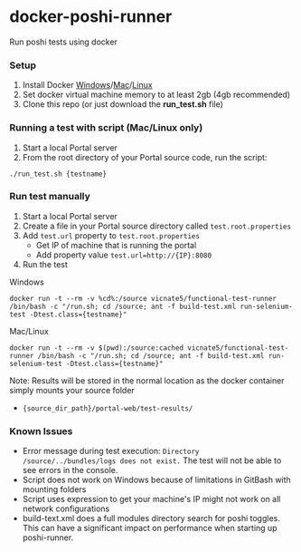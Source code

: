 # docker-poshi-runner
Run poshi tests using docker

### Setup
1. Install Docker [Windows](https://docs.docker.com/windows)/[Mac](https://docs.docker.com/mac)/[Linux](https://docs.docker.com/linux)
2. Set docker virtual machine memory to at least 2gb (4gb recommended)
3. Clone this repo (or just download the **run_test.sh** file)

### Running a test with script (Mac/Linux only)

1. Start a local Portal server
2. From the root directory of your Portal source code, run the script:
```
./run_test.sh {testname}
```

### Run test manually
1. Start a local Portal server
2. Create a file in your Portal source directory called `test.root.properties`
2. Add `test.url` property to `test.root.properties`
    * Get IP of machine that is running the portal
    * Add property value `test.url=http://{IP}:8080`
3. Run the test

Windows
```
docker run -t --rm -v %cd%:/source vicnate5/functional-test-runner /bin/bash -c "/run.sh; cd /source; ant -f build-test.xml run-selenium-test -Dtest.class={testname}"
```

Mac/Linux
```
docker run -t --rm -v $(pwd):/source:cached vicnate5/functional-test-runner /bin/bash -c "/run.sh; cd /source; ant -f build-test.xml run-selenium-test -Dtest.class={testname}"
```


Note: Results will be stored in the normal location as the docker container simply mounts your source folder
* `{source_dir_path}/portal-web/test-results/`


### Known Issues

* Error message during test execution: `Directory /source/../bundles/logs does not exist.` The test will not be able to see errors in the console.
* Script does not work on Windows because of limitations in GitBash with mounting folders
* Script uses expression to get your machine's IP might not work on all network configurations
* build-text.xml does a full modules directory search for poshi toggles. This can have a significant impact on performance when starting up poshi-runner.
